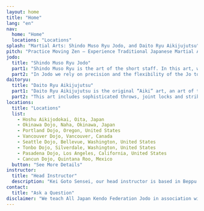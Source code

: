```yaml
---
layout: home
title: "Home"
lang: "en"
nav:
  home: "Home"
  locations: "Locations"
splash: "Martial Arts: Shindo Muso Ryu Jodo, and Daito Ryu Aikijujutsu"
pitch: "Practice Moving Zen – Experience Traditional Japanese Martial Arts"
jodo:
  title: "Shindo Muso Ryu Jodo"
  part1: "Shindo Muso Ryu is the art of the short staff. In this art, we use a simple short staff against a sword-armed opponent."
  part2: "In Jodo we rely on precision and the flexibility of the Jo to overcome the inherent advantages of a blade wielding opponent."
daitoryu:
  title: "Daito Ryu Aikijujutsu"
  part1: "Daito Ryu Aikijujutsu is the original “Aiki” art, an art of traditional Japanese jujutsu."
  part2: "This art includes sophisticated throws, joint locks and strikes, offering a rich reserve of technical knowledge."
locations:
  title: "Locations"
  list:
    - Hoshu Aikijodokai, Oita, Japan
    - Okinawa Dojo, Naha, Okinawa, Japan
    - Portland Dojo, Oregon, United States
    - Vancouver Dojo, Vancouver, Canada
    - Seattle Dojo, Bellevue, Washington, United States
    - Tonbo Dojo, Silverdale, Washington, United States
    - Pasadena Dojo, Los Angeles, California, United States
    - Cancun Dojo, Quintana Roo, Mexico
  button: "See More Details"
instructor:
  title: "Head Instructor"
  description: "Kei Goto Sensei, our head instructor is based in Beppu City, Japan, and holds the rank of Menkyo in Daito Ryu Aikijujutsu, and was a direct student of Takeda Tokimune Sensei, and holds a 7th dan Kyoshi in Jodo under the All Japan Kendo Federation, and was a direct student of Otofuji Ichizo sensei and Tsuneyuki Ihashi Sensei."
contact:
  title: "Ask a Question"
disclaimer: "We teach All Japan Kendo Federation Jodo in association with the All United States Kendo Federation and the Canadian Kendo Federation"
---
```

